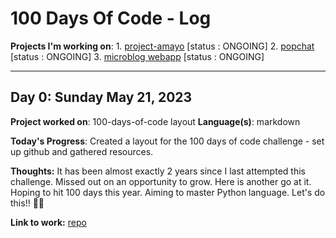 # 100 Days Of Code - Log

**Projects I'm working on**:
    1. [project-amayo](https://github.com/amsuncode/project-amayo) [status : ONGOING]
    2. [popchat](https://github.com/DrOncogene/popchat) [status : ONGOING]
    3. [microblog webapp](https://blog.miguelgrinberg.com/post/the-flask-mega-tutorial-part-i-hello-world) [status : ONGOING]

---

## Day 0: Sunday May 21, 2023

**Project worked on**: 100-days-of-code layout
**Language(s)**: markdown

**Today's Progress**: Created a layout for the 100 days of code challenge - set up github and gathered resources.

**Thoughts:** It has been almost exactly 2 years since I last attempted this challenge.
Missed out on an opportunity to grow. Here is another go at it.
Hoping to hit 100 days this year. Aiming to master Python language. Let's do this!! 💪🏾

**Link to work:** [repo](https://github.com/RonCollins-MM/100-days-of-code)
